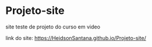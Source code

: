 # Projeto-site
site teste de projeto do curso em video

link do site: https://HeidsonSantana.github.io/Projeto-site/
